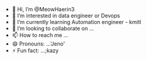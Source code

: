 - 👋 Hi, I’m @MeowHaerin3
- 👀 I’m interested in data engineer or Devops
- 🌱 I’m currently learning Automation engineer - kmitl
- 💞️ I’m looking to collaborate on ...
- 📫 How to reach me ...
- 😄 Pronouns: ...'Jeno'
- ⚡ Fun fact: ...;kazy

<!---
MeowHaerin3/MeowHaerin3 is a ✨ special ✨ repository because its `README.md` (this file) appears on your GitHub profile.
You can click the Preview link to take a look at your changes.
--->
